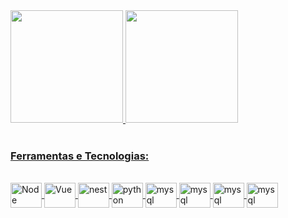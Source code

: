 <div>
  <a href="https://github.com/ClauHenrique">
  <img height="180em" src="https://github-readme-stats.vercel.app/api/top-langs/?username=ClauHenrique&layout=compact&langs_count=7&theme=dracula"/>
  <img height="180em" src="https://github-readme-stats.vercel.app/api?username=ClauHenrique&show_icons=true&theme=dracula&include_all_commits=true&count_private=true"/>
</div>

<div style="display: inline_block; justify-content: center"><br>
  <h3>Ferramentas e Tecnologias:</h3>
  <br>
  <img align="center" alt="Node" height="40" width="50"  src="https://skillicons.dev/icons?i=nodejs" />
  <img align="center" alt="Vue" height="40" width="50"  src="https://skillicons.dev/icons?i=vue" />
  <img align="center" alt="nest" height="40" width="50"  src="https://skillicons.dev/icons?i=nestjs" />
  <img align="center" alt="python" height="40" width="50"  src="https://skillicons.dev/icons?i=python" />
  <img align="center" alt="mysql" height="40" width="50"  src="https://skillicons.dev/icons?i=mysql" />
  <img align="center" alt="mysql" height="40" width="50"  src="https://skillicons.dev/icons?i=mongodb" />
  <img align="center" alt="mysql" height="40" width="50"  src="https://skillicons.dev/icons?i=docker" />
  <img align="center" alt="mysql" height="40" width="50"  src="https://skillicons.dev/icons?i=linux" />
</div>
  

